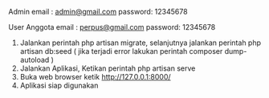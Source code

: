 Admin
email	: admin@gmail.com
password: 12345678

User Anggota
email	: perpus@gmail.com
password: 12345678

1. Jalankan perintah php artisan migrate, selanjutnya jalankan perintah php artisan db:seed ( jika terjadi error lakukan perintah composer dump-autoload )
2. Jalankan Aplikasi, Ketikan perintah php artisan serve
3. Buka web browser ketik http://127.0.0.1:8000/
4. Aplikasi siap digunakan
